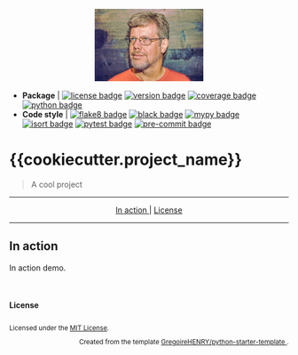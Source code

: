 <p align="center">
    <a href=".">
        <img src="rsc/img/logo.jpg" height="130">
    </a>
</p>

- **Package** | [![license badge]][license link] [![version badge]][doc link] [![coverage badge]][coverage link] [![python badge]][python link]
- **Code style** | [![flake8 badge]][flake8 link] [![black badge]][doc link] [![mypy badge]][mypy link] [![isort badge]][isort link] [![pytest badge]][pytest link] [![pre-commit badge]][pre-commit link]

# {{cookiecutter.project_name}}

> A cool project

-----

<p align="center">
    <a href="#demo">
        In action
    </a>
    |
    <a href="#license">
        License
    </a>
</p>

---

## In action

In action demo.

<br>

#### License

<sub>
    Licensed under the <a href="LICENSE">MIT License</a>.
</sub>

<br>

<sub>
    <p align="right">
        Created from the template 
        <a href="https://github.com/GregoireHENRY/python-starter-template">
            GregoireHENRY/python-starter-template
        </a>
        .
    </p>
</sub>

[logo image]: rsc/img/logo.jpg
[doc link]: .
[license link]: https://opensource.org/licenses/MIT
[license badge]: https://img.shields.io/badge/License-MIT-blue.svg
[coverage badge]: https://img.shields.io/badge/coverage-100%25-brightgreen
[coverage link]: https://github.com/pytest-dev/pytest-cov
[version badge]: https://img.shields.io/badge/version-0.1-blue
[python link]: https://www.python.org/
[python badge]: https://img.shields.io/badge/python-3.8^-blue
[flake8 link]: https://flake8.pycqa.org/en/latest
[flake8 badge]: https://img.shields.io/badge/flake8-enabled-brightgreen.svg
[black link]: https://github.com/psf/black
[black badge]: https://img.shields.io/badge/black-enabled-brightgreen.svg
[mypy link]: http://mypy-lang.org
[mypy badge]: https://img.shields.io/badge/mypy-enabled-brightgreen.svg
[isort link]: https://github.com/timothycrosley/isort
[isort badge]: https://img.shields.io/badge/isort-enabled-brightgreen.svg
[pytest link]: https://docs.pytest.org/en/latest
[pytest badge]: https://img.shields.io/badge/pytest-enabled-brightgreen.svg
[pre-commit link]: https://pre-commit.com
[pre-commit badge]: https://img.shields.io/badge/pre--commit-enabled-brightgreen.svg
[template link]: https://github.com/GregoireHENRY/python-starter-template
